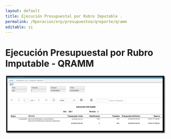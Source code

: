```yaml
---
layout: default
title: Ejecución Presupuestal por Rubro Imputable .  
permalink: /Operacion/erp/presupuestoo/qreporte/qramm  
editable: si
---
```


# Ejecución Presupuestal por Rubro Imputable  - QRAMM

![](qramm1.png)  





